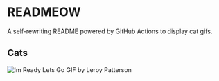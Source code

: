 # READMEOW

A self-rewriting README powered by GitHub Actions to display cat gifs.

## Cats

![Im Ready Lets Go GIF by Leroy Patterson](https://media1.giphy.com/media/CjmvTCZf2U3p09Cn0h/200.gif?cid=9acd02dat2kr5cqton4j1sikkf8g8wm5sh126k768q95352y&ep=v1_gifs_search&rid=200.gif&ct=g)

